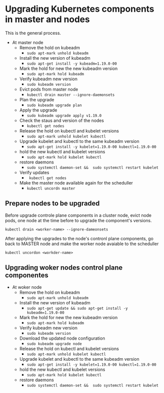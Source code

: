 # Upgrading Kubernetes components in master and nodes
This is the general process. 

- At master node
  - Remove the hold on kubeadm
    - ``` sudo apt-mark unhold kubeadm ```
  - Install the new version of kubeadm
    - ``` sudo apt-get install -y kubeadm=1.19.0-00 ```  
  - Mark the hold for new the new kubeadm version
    - ``` sudo apt-mark hold kubeadm ```
  - Verify kubeadm new version
    - ``` sudo kubeadm version ``` 
  - Evict pods from master node
    - ``` kubectl drain master --ignore-daemonsets ```
  - Plan the upgrade
    - ``` sudo kubeadm upgrade plan ```
  - Apply the upgrade
    - ``` sudo kubeadm upgrade apply v1.19.0 ```
  - Check the staus and version of the nodes
    - ``` kubectl get nodes ```
  - Release the hold on kubectl and kubelet versions
    - ``` sudo apt-mark unhold kubelet kubectl ```  
  - Upgrade kubelet and kubectl to the same kubeadm version
    - ``` sudo apt-get install -y kubelet=1.19.0-00 kubectl=1.19.0-00 ``` 
  - hold the new kubectl and kubelet versions
    - ``` sudo apt-mark hold kubelet kubectl ```
  - restore daemons
    - ``` sudo systemctl daemon-set &&  sudo systemctl restart kubelet  ```
  - Verify updates
    - ```  kubectl get nodes ```
  - Make the master node available again for the scheduller
    - ``` kubectl uncordn master ```

## Prepare nodes to be upgraded
Before upgrade controle plane components in a cluster node, evict node pods, one node at the time before to upgrade the component's versions. 

``` kubectl drain <worker-name> --ignore-dameonsets ```

After applying the upgrades to the node's contronl plane components, go back to MASTER node and make the worker node avaiable to the scheduller

``` kubectl uncordon <workder-name> ``` 

## Upgrading woker nodes control plane componentes
- At woker node 
  - Remove the hold on kubeadm
    - ``` sudo apt-mark unhold kubeadm ```
  - Install the new version of kubeadm
    - ``` sudo apt-get update && sudo apt-get install -y kubeadm=1.19.0-00 ```  
  - Mark the hold for new the new kubeadm version
    - ``` sudo apt-mark hold kubeadm ```
  - Verify kubeadm new version
    - ``` sudo kubeadm version ``` 
  - Download the updated node configuration
    - ``` sudo kubeadm upgrade node ```
  - Release the hold on kubectl and kubelet versions
    - ``` sudo apt-mark unhold kubelet kubectl ```  
  - Upgrade kubelet and kubectl to the same kubeadm version
    - ``` sudo apt-get install -y kubelet=1.19.0-00 kubectl=1.19.0-00 ``` 
  - hold the new kubectl and kubelet versions
    - ``` sudo apt-mark hold kubelet kubectl ```
  - restore daemons
    - ``` sudo systemctl daemon-set &&  sudo systemctl restart kubelet  ```